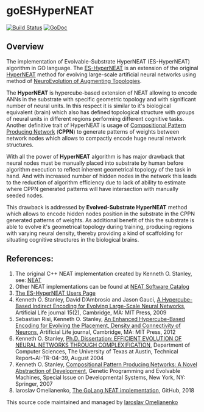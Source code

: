 # goESHyperNEAT

[![Build Status](https://travis-ci.org/yaricom/goESHyperNEAT.svg?branch=master)](https://travis-ci.org/yaricom/goESHyperNEAT) [![GoDoc](https://godoc.org/github.com/yaricom/goESHyperNEAT?status.svg)](https://godoc.org/github.com/yaricom/goESHyperNEAT)

## Overview
The implementation of Evolvable-Substrate HyperNEAT (ES-HyperNEAT) algorithm in GO language. The [ES-HyperNEAT][5] is an extension of the original
[HyperNEAT][4] method for evolving large-scale artificial neural networks using method of [NeuroEvolution of Augmenting Topologies][6].

The **HyperNEAT** is hypercube-based extension of NEAT allowing to encode ANNs in the substrate with specific geometric topology and with significant
number of neural units. In this respect it is similar to it's biological equivalent (brain) which also has defined topological
structure with groups of neural units in different regions performing different cognitive tasks. Another definitive trait
of HyperNEAT is usage of [Compositional Pattern Producing Network][7] (**CPPN**) to generate patterns of weights between network nodes
which allows to compactly encode huge neural network structures.

With all the power of **HyperNEAT** algorithm is has major drawback that neural nodes must be manually placed into substrate
by human before algorithm execution to reflect inherent geometrical topology of the task in hand. And with increased number
of hidden nodes in the network this leads to the reduction of algorithm efficiency due to lack of ability to estimate where
CPPN generated patterns will have intersection with manually seeded nodes.

This drawback is addressed by **Evolved-Substrate HyperNEAT** method which allows to encode hidden nodes position
in the substrate in the CPPN generated patterns of weights. As additional benefit of this the substrate is able to evolve it's
geometrical topology during training, producing regions with varying neural density, thereby providing a kind of scaffolding
for situating cognitive structures in the biological brains.


## References:

1. The original C++ NEAT implementation created by Kenneth O. Stanley, see: [NEAT][1]
2. Other NEAT implementations can be found at [NEAT Software Catalog][2]
3. [The ES-HyperNEAT Users Page][3]
4. Kenneth O. Stanley, David D’Ambrosio and Jason Gauci, [A Hypercube-Based Indirect Encoding for Evolving Large-Scale Neural Networks][4], Artificial Life journal 15(2), Cambridge, MA: MIT Press, 2009
5. Sebastian Risi, Kenneth O. Stanley, [An Enhanced Hypercube-Based Encoding for Evolving the Placement, Density and Connectivity of Neurons][5], Artificial Life journal, Cambridge, MA: MIT Press, 2012
6. Kenneth O. Stanley, [Ph.D. Dissertation: EFFICIENT EVOLUTION OF NEURAL NETWORKS THROUGH COMPLEXIFICATION][6], Department of Computer Sciences, The University of Texas at Austin, Technical Report~AI-TR-04–39, August 2004
7. Kenneth O. Stanley, [Compositional Pattern Producing Networks: A Novel Abstraction of Development][7], Genetic Programming and Evolvable Machines, Special Issue on Developmental Systems, New York, NY: Springer, 2007
8. Iaroslav Omelianenko, [The GoLang NEAT implementation][8], GitHub, 2018

This source code maintained and managed by [Iaroslav Omelianenko][9]


[1]:http://www.cs.ucf.edu/~kstanley/neat.html
[2]:http://eplex.cs.ucf.edu/neat_software/
[3]:http://eplex.cs.ucf.edu/hyperNEATpage/HyperNEAT.html
[4]:http://eplex.cs.ucf.edu/papers/stanley_alife09.pdf
[5]:https://www.mitpressjournals.org/doi/pdfplus/10.1162/ARTL_a_00071
[6]:http://nn.cs.utexas.edu/keyword?stanley:phd04
[7]:http://eplex.cs.ucf.edu/papers/stanley_gpem07.pdf
[8]:https://github.com/yaricom/goNEAT
[9]:https://io42.space